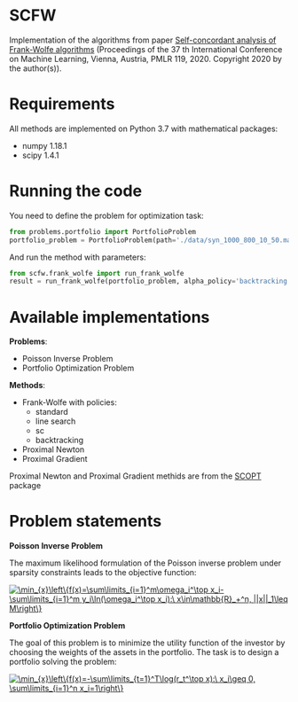 # SCFW

Implementation of the algorithms from paper [Self-concordant analysis of Frank-Wolfe algorithms](https://arxiv.org/pdf/2002.04320.pdf) (Proceedings of the 37 th International Conference on Machine Learning, Vienna, Austria, PMLR 119, 2020. Copyright 2020 by the author(s)).

# Requirements

All methods are implemented on Python 3.7 with mathematical packages:
 - numpy 1.18.1
 - scipy 1.4.1

# Running the code
You need to define the problem for optimization task:
```python
from problems.portfolio import PortfolioProblem
portfolio_problem = PortfolioProblem(path='./data/syn_1000_800_10_50.mat')
```
And run the method with parameters:
```python
from scfw.frank_wolfe import run_frank_wolfe
result = run_frank_wolfe(portfolio_problem, alpha_policy='backtracking', max_iter=100, print_every=10)
```
# Available implementations
__Problems__:
 - Poisson Inverse Problem
 - Portfolio Optimization Problem

__Methods__:
 - Frank-Wolfe with policies:
   - standard
   - line search
   - sc
   - backtracking
 - Proximal Newton
 - Proximal Gradient
 
 Proximal Newton and Proximal Gradient methids are from the [SCOPT](https://www.epfl.ch/labs/lions/technology/scopt/) package

# Problem statements

__Poisson Inverse Problem__

The maximum likelihood formulation of the Poisson inverse problem under sparsity constraints leads to the objective function:

<a href="https://www.codecogs.com/eqnedit.php?latex=\min_{x}\left\{f(x)=\sum\limits_{i=1}^m\omega_i^\top&space;x_i-\sum\limits_{i=1}^m&space;y_i\ln(\omega_i^\top&space;x_i):\&space;x\in\mathbb{R}_&plus;^n,&space;||x||_1\leq&space;M\right\}" target="_blank"><img src="https://latex.codecogs.com/gif.latex?\min_{x}\left\{f(x)=\sum\limits_{i=1}^m\omega_i^\top&space;x_i-\sum\limits_{i=1}^m&space;y_i\ln(\omega_i^\top&space;x_i):\&space;x\in\mathbb{R}_&plus;^n,&space;||x||_1\leq&space;M\right\}" title="\min_{x}\left\{f(x)=\sum\limits_{i=1}^m\omega_i^\top x_i-\sum\limits_{i=1}^m y_i\ln(\omega_i^\top x_i):\ x\in\mathbb{R}_+^n, ||x||_1\leq M\right\}" /></a>

__Portfolio Optimization Problem__

The goal of this problem is to minimize the utility function of the investor by choosing the weights of the assets in the portfolio. The task is to design a
portfolio solving the problem:

<a href="https://www.codecogs.com/eqnedit.php?latex=\min_{x}\left\{f(x)=-\sum\limits_{t=1}^T\log(r_t^\top&space;x):\&space;x_i\geq&space;0,&space;\sum\limits_{i=1}^n&space;x_i=1\right\}" target="_blank"><img src="https://latex.codecogs.com/gif.latex?\min_{x}\left\{f(x)=-\sum\limits_{t=1}^T\log(r_t^\top&space;x):\&space;x_i\geq&space;0,&space;\sum\limits_{i=1}^n&space;x_i=1\right\}" title="\min_{x}\left\{f(x)=-\sum\limits_{t=1}^T\log(r_t^\top x):\ x_i\geq 0, \sum\limits_{i=1}^n x_i=1\right\}" /></a>
